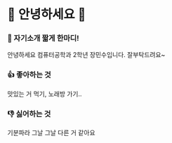 # 👋 안녕하세요 👋

### 💬 자기소개 짧게 한마디!

안녕하세요 컴퓨터공학과 2학년 장민수입니다. 잘부탁드려요~

### 👍 좋아하는 것

맛있는 거 먹기, 노래방 가기..

### 👎 싫어하는 것

기분파라 그날 그날 다른 거 같아요
